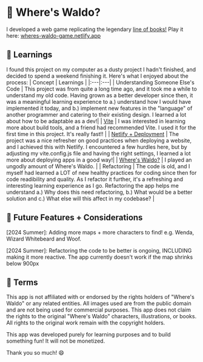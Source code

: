 # :eyes: Where's Waldo?

I developed a web game replicating the legendary [line of books!](https://en.wikipedia.org/wiki/Where%27s_Wally%3F)
Play it here: [wheres-waldo-game.netlify.app](wheres-waldo-game.netlify.app)

## :book: Learnings

I found this project on my computer as a dusty project I hadn't finished, and decided to spend a weekend finishing it. Here's what I enjoyed about the process:
| Concept | Learnings |
|:---|:---|
| Understanding Someone Else's Code | This project was from quite a long time ago, and it took me a while to understand my old code. Having grown as a better developer since then, it was a meaningful learning experience to a.) understand how I would have implemented it today, and b.) implement new features in the "language" of another programmer and catering to their existing design. I learned a lot about how to be adaptable as a dev!|
| [Vite](https://vitejs.dev/) | I was interested in learning more about build tools, and a friend had recommended Vite. I used it for the first time in this project. It's really fast!! |
| [Netlify + Deployment](https://docs.netlify.com/) | The project was a nice refresher on good practices when deploying a website, and I achieved this with Netlify. I encountered a few hurdles here, but by adjusting my vite.config.js file and having the right settings, I learned a lot more about deploying apps in a good way!|
| [Where's Waldo?](https://en.wikipedia.org/wiki/Where%27s_Wally%3F) | I played an ungodly amount of Where's Waldo. |
| Refactoring | The code is old, and I myself had learned a LOT of new healthy practices for coding since then for code readibility and quality. As I refactor it further, it's a refreshing and interesting learning experience as I go. Refactoring the app helps me understand a.) Why does this need refactoring, b.) What would be a better solution and c.) What else will this affect in my codebase? |

## :city_sunrise: Future Features + Considerations
[2024 Summer]: Adding more maps + more characters to find! e.g. Wenda, Wizard Whitebeard and Woof.

[2024 Summer]: Refactoring the code to be better is ongoing, INCLUDING making it more reactive. The app currently doesn't work if the map shrinks below 900px

## 📂 Terms
This app is not affiliated with or endorsed by the rights holders of "Where's Waldo" or any related entities. All images used are from the public domain and are not being used for commercial purposes. This app does not claim the rights to the original "Where's Waldo" characters, illustrations, or books. All rights to the original work remain with the copyright holders.

This app was developed purely for learning purposes and to build something fun! It will not be monetized.

Thank you so much! 😄

